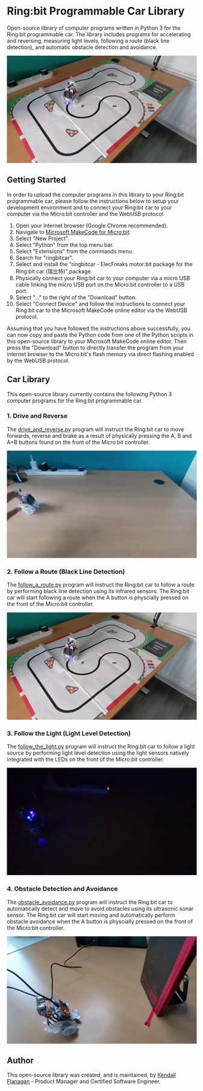 # Ring:bit Programmable Car Library
Open-source library of computer programs written in Python 3 for the Ring:bit programmable car. The library includes programs for accelerating and reversing, measuring light levels, following a route (black line detection), and automatic obstacle detection and avoidance.

![Ring:bit programmable car](static/assets/images/example-2-in-action.webp "Ring:bit programmable car")

## Getting Started

In order to upload the computer programs in this library to your Ring:bit programmable car, please follow the instructions below to setup your development environment and to connect your Ring:bit car to your computer via the Micro:bit controller and the WebUSB protocol.

1. Open your internet browser (Google Chrome recommended).
2. Navigate to [Microsoft MakeCode for Micro:bit](https://makecode.microbit.org).
3. Select "New Project".
4. Select "Python" from the top menu bar.
5. Select "Extensions" from the commands menu.
6. Search for "ringbitcar".
7. Select and install the "ringbitcar - ElecFreaks motor:bit package for the Ring:bit car (瑞比特)" package.
8. Physically connect your Ring:bit car to your computer via a micro USB cable linking the micro USB port on the Micro:bit controller to a USB port.
9. Select "..." to the right of the "Download" button.
10. Select "Connect Device" and follow the instructions to connect your Ring:bit car to the Microsoft MakeCode online editor via the WebUSB protocol.

Assuming that you have followed the instructions above successfully, you can now copy and paste the Python code from one of the Python scripts in this open-source library to your Microsoft MakeCode online editor. Then press the "Download" button to directly transfer the program from your internet browser to the Micro:bit's flash memory via direct flashing enabled by the WebUSB protocol.

## Car Library

This open-source library currently contains the following Python 3 computer programs for the Ring:bit programmable car.

### 1. Drive and Reverse

The [drive_and_reverse.py](https://github.com/flanagkl/ringbit-car/blob/main/drive_and_reverse.py) program will instruct the Ring:bit car to move forwards, reverse and brake as a result of physically pressing the A, B and A+B buttons found on the front of the Micro:bit controller.

![Drive and Reverse](static/assets/images/example-1-in-action.webp "Drive and Reverse")

### 2. Follow a Route (Black Line Detection)

The [follow_a_route.py](https://github.com/flanagkl/ringbit-car/blob/main/follow_a_route.py) program will instruct the Ring:bit car to follow a route by performing black line detection using its infrared sensors. The Ring:bit car will start following a route when the A button is physcially pressed on the front of the Micro:bit controller.

![Follow a Route](static/assets/images/example-2-in-action.webp "Follow a Route")

### 3. Follow the Light (Light Level Detection)

The [follow_the_light.py](https://github.com/flanagkl/ringbit-car/blob/main/follow_the_light.py) program will instruct the Ring:bit car to follow a light source by performing light level detection using the light sensors natively integrated with the LEDs on the front of the Micro:bit controller.

![Follow the Light](static/assets/images/example-3-in-action.webp "Follow the Light")

### 4. Obstacle Detection and Avoidance

The [obstacle_avoidance.py](https://github.com/flanagkl/ringbit-car/blob/main/obstacle_avoidance.py) program will instruct the Ring:bit car to automatically detect and move to avoid obstacles using its ultrasonic sonar sensor. The Ring:bit car will start moving and automatically perform obstacle avoidance when the A button is physcially pressed on the front of the Micro:bit controller.

![Obstacle Detection and Avoidance](static/assets/images/example-4-in-action.webp "Obstacle Detection and Avoidance")

## Author

This open-source library was created, and is maintained, by [Kendall Flanagan](https://www.linkedin.com/in/kendall-flanagan/) - Product Manager and Certified Software Engineer.
